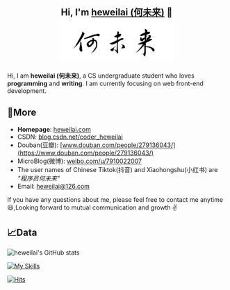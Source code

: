 <h2 align="center">
	Hi, I'm <a href="http://heweilai.com/" target="_blank">heweilai (何未来)</a> 👋<br>
	<a href="http://heweilai.com/" target="_blank"><img src="https://raw.githubusercontent.com/he-weilai/he-weilai/main/Signature-of-heweilai-Chinese-name.jpg" height="100px" style="margin-bottom:-1px"></a>
</h2>

Hi, I am <strong>heweilai (何未来)</strong>, a CS undergraduate student who loves <strong>programming</strong> and <strong>writing</strong>. I am currently focusing on web front-end development.

## 🔗More

- <strong>Homepage</strong>: [heweilai.com](http://heweilai.com)
- CSDN: [blog.csdn.net/coder_heweilai](https://so.csdn.net/so/search?q=%E7%A8%8B%E5%BA%8F%E5%91%98%E4%BD%95%E6%9C%AA%E6%9D%A5&t=userinfo&u=&urw=)
- Douban(豆瓣): [www.douban.com/people/279136043/](https://www.douban.com/people/279136043/)
- MicroBlog(微博): [weibo.com/u/7910022007](https://weibo.com/u/7910022007)
- The user names of Chinese Tiktok(抖音) and Xiaohongshu(小红书) are _"程序员何未来"_
- Email: [heweilai@126.com](mailto:heweilai@126.com)

If you have any questions about me, please feel free to contact me anytime 😃,Looking forward to mutual communication and growth ✌️

## 📈Data

![heweilai's GitHub stats](https://github-readme-stats.vercel.app/api?username=he-weilai&show_icons=true&count_private=true&hide_border=true&include_all_commits=true&layout=compact)

[![My Skills](https://skillicons.dev/icons?i=java,c,cpp,python,html,css,js,git,linux,windows,idea,eclipse,vscode,md&theme=light)](https://skillicons.dev)

[![Hits](https://hits.seeyoufarm.com/api/count/incr/badge.svg?url=https%3A%2F%2Fgithub.com%2Fhe-weilai&count_bg=%23CB2AF1&title_bg=%23323FE1&icon=&icon_color=%23E7E7E7&title=GitHub+Viewers&edge_flat=false)](https://hits.seeyoufarm.com)
